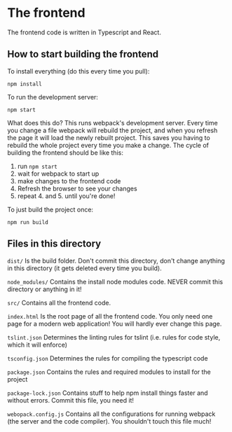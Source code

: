 # The frontend

The frontend code is written in Typescript and React.

## How to start building the frontend

To install everything (do this every time you pull):
```
npm install
```

To run the development server:
```
npm start
```
What does this do? This runs webpack's development server. Every time you change a file webpack will rebuild the project, and when you refresh the page it will load the newly rebuilt project. This saves you having to rebuild the whole project every time you make a change. The cycle of building the frontend should be like this:
1. run `npm start`
2. wait for webpack to start up
3. make changes to the frontend code
4. Refresh the browser to see your changes
5. repeat 4. and 5. until you're done!

To just build the project once:
```
npm run build
```
## Files in this directory

`dist/` Is the build folder. Don't commit this directory, don't change anything in this directory (it gets deleted every time you build).

`node_modules/` Contains the install node modules code. NEVER commit this directory or anything in it!

`src/` Contains all the frontend code.

`index.html` Is the root page of all the frontend code. You only need one page for a modern web application! You will hardly ever change this page.

`tslint.json` Determines the linting rules for tslint (i.e. rules for code style, which it will enforce)

`tsconfig.json` Determines the rules for compiling the typescript code

`package.json` Contains the rules and required modules to install for the project

`package-lock.json` Contains stuff to help npm install things faster and without errors. Commit this file, you need it!

`webopack.config.js` Contains all the configurations for running webpack (the server and the code compiler). You shouldn't touch this file much!